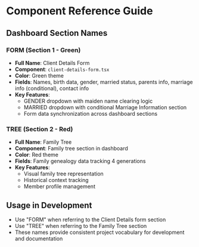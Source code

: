 # Component Reference Guide

## Dashboard Section Names

### FORM (Section 1 - Green)
- **Full Name**: Client Details Form  
- **Component**: `client-details-form.tsx`
- **Color**: Green theme
- **Fields**: Names, birth data, gender, married status, parents info, marriage info (conditional), contact info
- **Key Features**: 
  - GENDER dropdown with maiden name clearing logic
  - MARRIED dropdown with conditional Marriage Information section
  - Form data synchronization across dashboard sections

### TREE (Section 2 - Red) 
- **Full Name**: Family Tree
- **Component**: Family tree section in dashboard
- **Color**: Red theme  
- **Fields**: Family genealogy data tracking 4 generations
- **Key Features**:
  - Visual family tree representation
  - Historical context tracking
  - Member profile management

## Usage in Development
- Use "FORM" when referring to the Client Details form section
- Use "TREE" when referring to the Family Tree section
- These names provide consistent project vocabulary for development and documentation